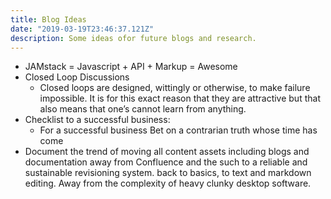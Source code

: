 ```yaml
---
title: Blog Ideas
date: "2019-03-19T23:46:37.121Z"
description: Some ideas ofor future blogs and research.
---
```




* JAMstack = Javascript + API + Markup = Awesome
* Closed Loop Discussions
   * Closed loops are designed, wittingly or otherwise, to make failure impossible. It is for this exact reason that they are attractive but that also means that one’s cannot learn from anything.
* Checklist to a successful business:
   * For a successful business Bet on a contrarian truth whose time has come
* Document the trend of moving all content assets including blogs and documentation away from Confluence and the such to a reliable and sustainable revisioning system. back to basics, to text and markdown editing. Away from the complexity of heavy clunky desktop software.  

  